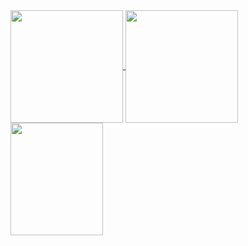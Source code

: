 <div>
  <a href="https://github.com/GustavoCescon">
  <img height="180em"   align="center" src="https://github-readme-stats.vercel.app/api?
  username=GustavoCescon&show_icons=true&theme=react&include_all_commits=true&count_private=true"/>
  <img height="180em"  align="center" src="https://github-readme-stats.vercel.app/api/top-langs/?username=GustavoCescon&layout=compact&langs_count=7&theme=react" />
  <img align="center" width="148" height="180" src="https://media1.tenor.com/images/68e8337fb4eb7e40645d832c64762a8b/tenor.gif?itemid=19443613">
</div>
<br>
